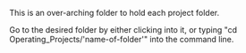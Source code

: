 This is an over-arching folder to hold each project folder.

Go to the desired folder by either clicking into it, or typing "cd Operating_Projects/'name-of-folder'" into the command line.
